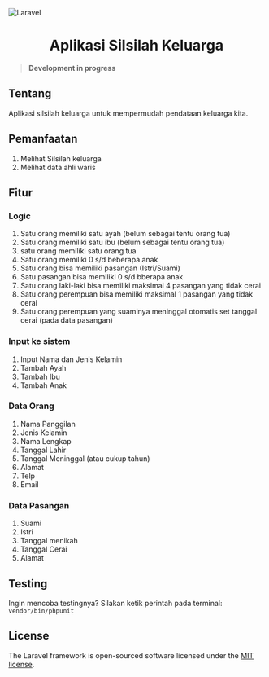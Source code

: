 ![Laravel](https://laravel.com/assets/img/components/logo-laravel.svg)

<h1 align="center">Aplikasi Silsilah Keluarga</h1>

>**Development in progress**

## Tentang
Aplikasi silsilah keluarga untuk mempermudah pendataan keluarga kita.


## Pemanfaatan
1. Melihat Silsilah keluarga
2. Melihat data ahli waris

## Fitur

### Logic
1. Satu orang memiliki satu ayah (belum sebagai tentu orang tua)
2. Satu orang memiliki satu ibu (belum sebagai tentu orang tua)
3. satu orang memiliki satu orang tua
4. Satu orang memiliki 0 s/d beberapa anak
5. Satu orang bisa memiliki pasangan (Istri/Suami)
6. Satu pasangan bisa memiliki 0 s/d bberapa anak
7. Satu orang laki-laki bisa memiliki maksimal 4 pasangan yang tidak cerai
8. Satu orang perempuan bisa memiliki maksimal 1 pasangan yang tidak cerai
9. Satu orang perempuan yang suaminya meninggal otomatis set tanggal cerai (pada data pasangan)

### Input ke sistem
1. Input Nama dan Jenis Kelamin
2. Tambah Ayah
3. Tambah Ibu
4. Tambah Anak

### Data Orang
1. Nama Panggilan
2. Jenis Kelamin
3. Nama Lengkap
4. Tanggal Lahir
5. Tanggal Meninggal (atau cukup tahun)
6. Alamat
7. Telp
8. Email

### Data Pasangan
1. Suami
2. Istri
3. Tanggal menikah
4. Tanggal Cerai
5. Alamat

## Testing
Ingin mencoba testingnya? Silakan ketik perintah pada terminal: `vendor/bin/phpunit`

## License

The Laravel framework is open-sourced software licensed under the [MIT license](LICENSE).